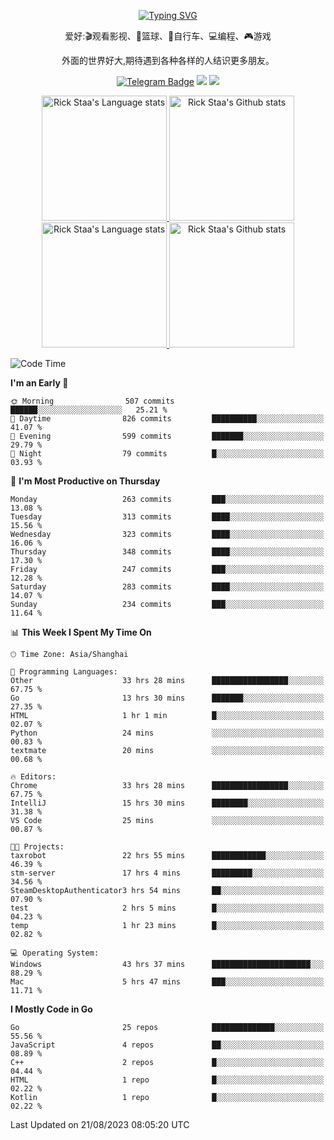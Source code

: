 <div align="center"> 

[![Typing SVG](https://readme-typing-svg.herokuapp.com?size=25&duration=2500&color=eeeeee&vCenter=true&width=200&height=40&lines=Hi+there+%F0%9F%91%8B%F0%9F%8F%BB;I'm+DanBai)](https://git.io/typing-svg)

爱好:🎬观看影视、🏀篮球、🚴自行车、💻编程、🎮游戏

外面的世界好大,期待遇到各种各样的人结识更多朋友。

[![Telegram Badge](https://img.shields.io/badge/-Telegram-blue?style=flat&logo=Telegram&logoColor=white)](https://t.me/danbai9420) 
[![](https://img.shields.io/badge/-Blog-brightgreen?style=flat&logo=Blogger&logoColor=white)](https://p00q.cn)
[![](https://img.shields.io/badge/-Email-red?style=flat&logo=Mail.Ru&logoColor=white)](mailto:danbai@88.com)
</div>

<!-- Light Mode -->
<div align="center"> 
<a href="https://github.com/anuraghazra/github-readme-stats#gh-light-mode-only">
<img height=200 src="https://github-readme-stats.vercel.app/api/top-langs/?username=danbai225&layout=compact&langs_count=10&hide_border=1&role=OWNER,COLLABORATOR#gh-light-mode-only" alt="Rick Staa's Language stats" />
</a>
<a href="https://github.com/anuraghazra/github-readme-stats#gh-light-mode-only">
<img height=200 src="https://github-readme-stats.vercel.app/api?username=danbai225&show_icons=true&count_private=true&line_height=28&hide_border=1&include_all_commits=true&card_width=450&role=OWNER,COLLABORATOR&exclude_repo=github-readme-stats#gh-light-mode-only" alt="Rick Staa's Github stats" />
</a>
</div>

<!-- Dark Mode -->
<div align="center"> 
<a href="https://github.com/anuraghazra/github-readme-stats#gh-dark-mode-only">
<img height=200 src="https://github-readme-stats.vercel.app/api/top-langs/?username=danbai225&layout=compact&langs_count=10&hide_border=1&role=OWNER,COLLABORATOR&theme=github_dark#gh-dark-mode-only" alt="Rick Staa's Language stats" />
</a>
<a href="https://github.com/anuraghazra/github-readme-stats#gh-dark-mode-only">
<img height=200 src="https://github-readme-stats.vercel.app/api?username=danbai225&show_icons=true&count_private=true&line_height=28&hide_border=1&include_all_commits=true&card_width=450&role=OWNER,COLLABORATOR&exclude_repo=github-readme-stats&theme=github_dark#gh-dark-mode-only" alt="Rick Staa's Github stats" />
</a>
</div>

<!--START_SECTION:waka-->
![Code Time](http://img.shields.io/badge/Code%20Time-923%20hrs%2031%20mins-blue)

**I'm an Early 🐤** 

```text
🌞 Morning                507 commits         ██████░░░░░░░░░░░░░░░░░░░   25.21 % 
🌆 Daytime                826 commits         ██████████░░░░░░░░░░░░░░░   41.07 % 
🌃 Evening                599 commits         ███████░░░░░░░░░░░░░░░░░░   29.79 % 
🌙 Night                  79 commits          █░░░░░░░░░░░░░░░░░░░░░░░░   03.93 % 
```
📅 **I'm Most Productive on Thursday** 

```text
Monday                   263 commits         ███░░░░░░░░░░░░░░░░░░░░░░   13.08 % 
Tuesday                  313 commits         ████░░░░░░░░░░░░░░░░░░░░░   15.56 % 
Wednesday                323 commits         ████░░░░░░░░░░░░░░░░░░░░░   16.06 % 
Thursday                 348 commits         ████░░░░░░░░░░░░░░░░░░░░░   17.30 % 
Friday                   247 commits         ███░░░░░░░░░░░░░░░░░░░░░░   12.28 % 
Saturday                 283 commits         ████░░░░░░░░░░░░░░░░░░░░░   14.07 % 
Sunday                   234 commits         ███░░░░░░░░░░░░░░░░░░░░░░   11.64 % 
```


📊 **This Week I Spent My Time On** 

```text
🕑︎ Time Zone: Asia/Shanghai

💬 Programming Languages: 
Other                    33 hrs 28 mins      █████████████████░░░░░░░░   67.75 % 
Go                       13 hrs 30 mins      ███████░░░░░░░░░░░░░░░░░░   27.35 % 
HTML                     1 hr 1 min          █░░░░░░░░░░░░░░░░░░░░░░░░   02.07 % 
Python                   24 mins             ░░░░░░░░░░░░░░░░░░░░░░░░░   00.83 % 
textmate                 20 mins             ░░░░░░░░░░░░░░░░░░░░░░░░░   00.68 % 

🔥 Editors: 
Chrome                   33 hrs 28 mins      █████████████████░░░░░░░░   67.75 % 
IntelliJ                 15 hrs 30 mins      ████████░░░░░░░░░░░░░░░░░   31.38 % 
VS Code                  25 mins             ░░░░░░░░░░░░░░░░░░░░░░░░░   00.87 % 

🐱‍💻 Projects: 
taxrobot                 22 hrs 55 mins      ████████████░░░░░░░░░░░░░   46.39 % 
stm-server               17 hrs 4 mins       █████████░░░░░░░░░░░░░░░░   34.56 % 
SteamDesktopAuthenticator3 hrs 54 mins       ██░░░░░░░░░░░░░░░░░░░░░░░   07.90 % 
test                     2 hrs 5 mins        █░░░░░░░░░░░░░░░░░░░░░░░░   04.23 % 
temp                     1 hr 23 mins        █░░░░░░░░░░░░░░░░░░░░░░░░   02.82 % 

💻 Operating System: 
Windows                  43 hrs 37 mins      ██████████████████████░░░   88.29 % 
Mac                      5 hrs 47 mins       ███░░░░░░░░░░░░░░░░░░░░░░   11.71 % 
```

**I Mostly Code in Go** 

```text
Go                       25 repos            ██████████████░░░░░░░░░░░   55.56 % 
JavaScript               4 repos             ██░░░░░░░░░░░░░░░░░░░░░░░   08.89 % 
C++                      2 repos             █░░░░░░░░░░░░░░░░░░░░░░░░   04.44 % 
HTML                     1 repo              █░░░░░░░░░░░░░░░░░░░░░░░░   02.22 % 
Kotlin                   1 repo              █░░░░░░░░░░░░░░░░░░░░░░░░   02.22 % 
```




 Last Updated on 21/08/2023 08:05:20 UTC
<!--END_SECTION:waka-->
